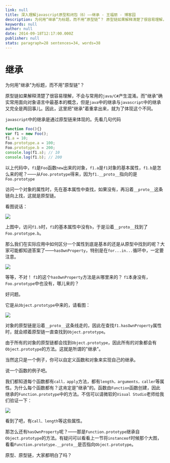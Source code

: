 ```yaml
---
link: null
title: 深入理解javascript原型和闭包（6）——继承 - 王福朋 - 博客园
description: 为何用“继承”为标题，而不用“原型链”？ 原型链如果解释清楚了很容易理解，不会与常用的java/C#产生混淆。而“继承”确实常用面向对象语言中最基本的概念，但是java中的继承与javascript中
keywords: null
author: null
date: 2014-09-18T12:17:00.000Z
publisher: null
stats: paragraph=28 sentences=34, words=38
---
```

# 继承

为何用"继承"为标题，而不用"原型链"？

原型链如果解释清楚了很容易理解，不会与常用的`java/C#`产生混淆。而"继承"确实常用面向对象语言中最基本的概念，但是`java`中的继承与`javascript`中的继承又完全是两回事儿。因此，这里把"继承"着重拿出来，就为了体现这个不同。

`javascript`中的继承是通过原型链来体现的。先看几句代码
```js
function Foo(){}
var f1 = new Foo();
f1.a = 10;
Foo.prototype.a = 100;
Foo.prototype.b = 200;
console.log(f1.a); // 10
console.log(f1.b); // 200
```

以上代码中，`f1`是`Foo`函数`new`出来的对象，`f1.a`是`f1`对象的基本属性，`f1.b`是怎么来的呢？——从`Foo.prototype`得来，因为`f1.__proto__`指向的是`Foo.prototype`

访问一个对象的属性时，先在基本属性中查找，如果没有，再沿着`__proto__`这条链向上找，这就是原型链。

看图说话：

![](/my-blog/closure/182013450814552.png)

上图中，访问`f1.b`时，`f1`的基本属性中没有`b`，于是沿着`__proto__`找到了`Foo.prototype.b`。

那么我们在实际应用中如何区分一个属性到底是基本的还是从原型中找到的呢？大家可能都知道答案了——`hasOwnProperty`，特别是在`for...in...`循环中，一定要注意。

![](/my-blog/closure/182014022217881.png)

等等，不对！ `f1`的这个`hasOwnProperty`方法是从哪里来的？ `f1`本身没有，`Foo.prototype`中也没有，哪儿来的？

好问题。

它是从`Object.prototype`中来的，请看图：

![](/my-blog/closure/182014277067963.png)

对象的原型链是沿着`__proto__`这条线走的，因此在查找`f1.hasOwnProperty`属性时，就会顺着原型链一直查找到`Object.prototype`。

由于所有的对象的原型链都会找到`Object.prototype`，因此所有的对象都会有`Object.prototype`的方法。这就是所谓的"继承"。

当然这只是一个例子，你可以自定义函数和对象来实现自己的继承。

说一个函数的例子吧。

我们都知道每个函数都有`call，apply`方法，都有`length，arguments，caller`等属性。为什么每个函数都有？这肯定是"继承"的。函数由`Function`函数创建，因此继承的`Function.prototype`中的方法。不信可以请微软的`Visual Studio`老师给我们验证一下：

![](/my-blog/closure/182015334711671.png)

看到了吧，有`call、length`等这些属性。

那怎么还有`hasOwnProperty`呢？——那是`Function.prototype`继承自`Object.prototype`的方法。有疑问可以看看上一节将`instanceof`时候那个大图，看看`Function.prototype.__proto__`是否指向`Object.prototype`。

原型、原型链，大家都明白了吗？
